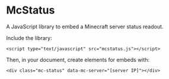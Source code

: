 # McStatus

A JavaScript library to embed a Minecraft server status readout.

Include the library:

```
<script type="text/javascript" src="mcstatus.js"></script>
```

Then, in your document, create elements for embeds with:

```
<div class="mc-status" data-mc-server="[server IP]"></div>
```
